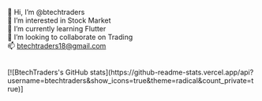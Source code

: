 👋 Hi, I’m @btechtraders<br />
👀 I’m interested in Stock Market <br />
🌱 I’m currently learning Flutter<br />
💞️ I’m looking to collaborate on Trading<br />
📫 btechtraders18@gmail.com

<!---
btechtraders/btechtraders is a ✨ special ✨ repository because its `README.md` (this file) appears on your GitHub profile.
You can click the Preview link to take a look at your changes.
--->
<br/>
[![BtechTraders's GitHub stats](https://github-readme-stats.vercel.app/api?username=btechtraders&show_icons=true&theme=radical&count_private=true)]
<br/>
